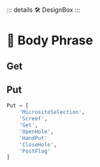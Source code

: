 ::: details 🛠 <dev>DesignBox</dev>
:::

# 🔷 <moto>Body Phrase</moto>

## Get

## Put

```py
Put = [
    'MicrositeSelection',
    'Screef',
    'Get',
    'OpenHole',
    'HandPut'
    'CloseHole',
    'PostFlag'
]




```
